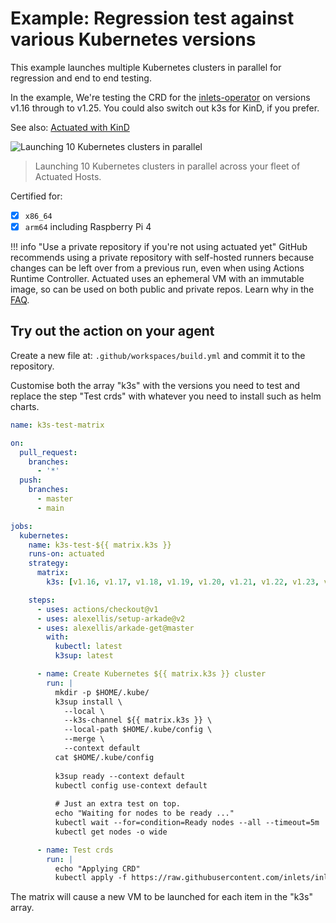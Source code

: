 # Example: Regression test against various Kubernetes versions

This example launches multiple Kubernetes clusters in parallel for regression and end to end testing.

In the example, We're testing the CRD for the [inlets-operator](https://github.com/inlets/inlets-operator) on versions v1.16 through to v1.25. You could also switch out k3s for KinD, if you prefer.

See also: [Actuated with KinD](/examples/kind)

![Launching 10 Kubernetes clusters in parallel](/images/k3s-matrix.png)
> Launching 10 Kubernetes clusters in parallel across your fleet of Actuated Hosts.

Certified for:

- [x] `x86_64`
- [x] `arm64` including Raspberry Pi 4

!!! info "Use a private repository if you're not using actuated yet"
    GitHub recommends using a private repository with self-hosted runners because changes can be left over from a previous run, even when using Actions Runtime Controller. Actuated uses an ephemeral VM with an immutable image, so can be used on both public and private repos. Learn why in the [FAQ](/faq.md).

## Try out the action on your agent

Create a new file at: `.github/workspaces/build.yml` and commit it to the repository.

Customise both the array "k3s" with the versions you need to test and replace the step "Test crds" with whatever you need to install such as helm charts.

```yaml
name: k3s-test-matrix

on:
  pull_request:
    branches:
      - '*'
  push:
    branches:
      - master
      - main

jobs:
  kubernetes:
    name: k3s-test-${{ matrix.k3s }}
    runs-on: actuated
    strategy:
      matrix:
        k3s: [v1.16, v1.17, v1.18, v1.19, v1.20, v1.21, v1.22, v1.23, v1.24, v1.25]

    steps:
      - uses: actions/checkout@v1
      - uses: alexellis/setup-arkade@v2
      - uses: alexellis/arkade-get@master
        with:
          kubectl: latest
          k3sup: latest

      - name: Create Kubernetes ${{ matrix.k3s }} cluster
        run: |
          mkdir -p $HOME/.kube/
          k3sup install \
            --local \
            --k3s-channel ${{ matrix.k3s }} \
            --local-path $HOME/.kube/config \
            --merge \
            --context default
          cat $HOME/.kube/config
          
          k3sup ready --context default
          kubectl config use-context default
          
          # Just an extra test on top.
          echo "Waiting for nodes to be ready ..."
          kubectl wait --for=condition=Ready nodes --all --timeout=5m
          kubectl get nodes -o wide

      - name: Test crds
        run: |
          echo "Applying CRD"
          kubectl apply -f https://raw.githubusercontent.com/inlets/inlets-operator/master/artifacts/crds/inlets.inlets.dev_tunnels.yaml
```

The matrix will cause a new VM to be launched for each item in the "k3s" array.

